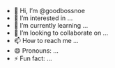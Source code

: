 - 👋 Hi, I’m @goodbossnoe
- 👀 I’m interested in ...
- 🌱 I’m currently learning ...
- 💞️ I’m looking to collaborate on ...
- 📫 How to reach me ...
- 😄 Pronouns: ...
- ⚡ Fun fact: ...

<!---
goodbossnoe/goodbossnoe is a ✨ special ✨ repository because its `README.md` (this file) appears on your GitHub profile.
You can click the Preview link to take a look at your changes.
--->
